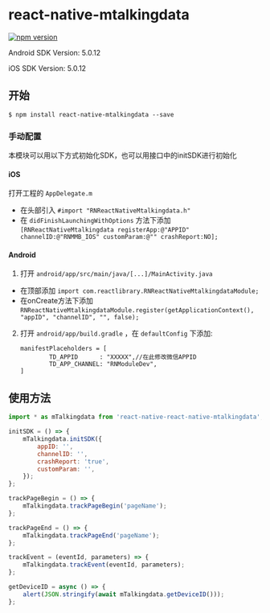 
# react-native-mtalkingdata

[![npm version](https://badge.fury.io/js/react-native-mtalkingdata.svg)](https://badge.fury.io/js/react-native-mtalkingdata)

Android SDK Version: 5.0.12

iOS SDK Version: 5.0.12

## 开始

`$ npm install react-native-mtalkingdata --save`


### 手动配置

本模块可以用以下方式初始化SDK，也可以用接口中的initSDK进行初始化

#### iOS

打开工程的 `AppDelegate.m`
  - 在头部引入 `#import "RNReactNativeMtalkingdata.h"`
  - 在 `didFinishLaunchingWithOptions` 方法下添加 `[RNReactNativeMtalkingdata registerApp:@"APPID" channelID:@"RNMMB_IOS" customParam:@"" crashReport:NO];`

#### Android

1. 打开 `android/app/src/main/java/[...]/MainActivity.java`
  - 在顶部添加 `import com.reactlibrary.RNReactNativeMtalkingdataModule;`
  - 在onCreate方法下添加 `RNReactNativeMtalkingdataModule.register(getApplicationContext(), "appID", "channelID", "", false);`
2. 打开 `android/app/build.gradle` ，在 `defaultConfig` 下添加:   
    ```
    manifestPlaceholders = [
            TD_APPID      : "XXXXX",//在此修改微信APPID
            TD_APP_CHANNEL: "RNModuleDev",
    ]
    ```


## 使用方法
```javascript
import * as mTalkingdata from 'react-native-react-native-mtalkingdata';

initSDK = () => {
    mTalkingdata.initSDK({
        appID: '',
        channelID: '',
        crashReport: 'true',
        customParam: '',
    });
};

trackPageBegin = () => {
    mTalkingdata.trackPageBegin('pageName');
};

trackPageEnd = () => {
    mTalkingdata.trackPageEnd('pageName');
};

trackEvent = (eventId, parameters) => {
    mTalkingdata.trackEvent(eventId, parameters);
};

getDeviceID = async () => {
    alert(JSON.stringify(await mTalkingdata.getDeviceID()));
};
```
  
